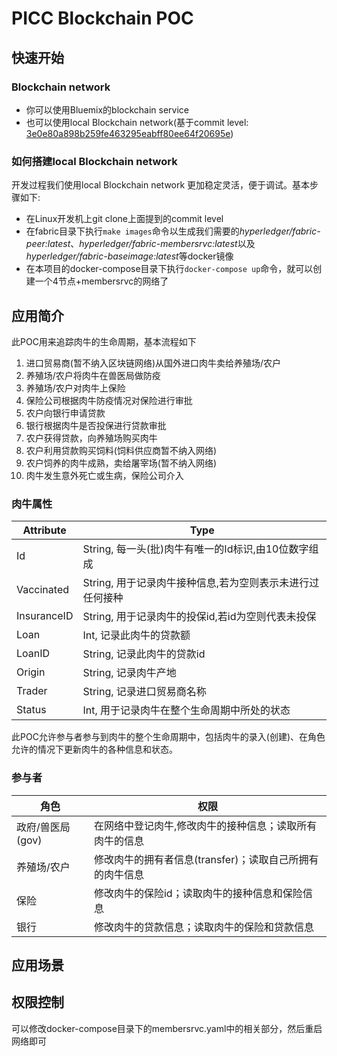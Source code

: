 # PICC Blockchain POC

## 快速开始
### Blockchain network
- 你可以使用Bluemix的blockchain service
- 也可以使用local Blockchain network(基于commit level: [3e0e80a898b259fe463295eabff80ee64f20695e](https://github.com/hyperledger-archives/fabric/commit/3e0e80a898b259fe463295eabff80ee64f20695e))

### 如何搭建local Blockchain network
开发过程我们使用local Blockchain network 更加稳定灵活，便于调试。基本步骤如下:
- 在Linux开发机上git clone上面提到的commit level
- 在fabric目录下执行`make images`命令以生成我们需要的*hyperledger/fabric-peer:latest*、*hyperledger/fabric-membersrvc:latest*以及*hyperledger/fabric-baseimage:latest*等docker镜像
- 在本项目的docker-compose目录下执行`docker-compose up`命令，就可以创建一个4节点+membersrvc的网络了

## 应用简介
此POC用来追踪肉牛的生命周期，基本流程如下
  
1. 进口贸易商(暂不纳入区块链网络)从国外进口肉牛卖给养殖场/农户
2. 养殖场/农户将肉牛在兽医局做防疫
3. 养殖场/农户对肉牛上保险
4. 保险公司根据肉牛防疫情况对保险进行审批
5. 农户向银行申请贷款
6. 银行根据肉牛是否投保进行贷款审批
7. 农户获得贷款，向养殖场购买肉牛
8. 农户利用贷款购买饲料(饲料供应商暂不纳入网络)
  1. 农户饲养的肉牛成熟，卖给屠宰场(暂不纳入网络)
  2. 肉牛发生意外死亡或生病，保险公司介入

### 肉牛属性
| Attribute       | Type                                                                                                  |
| --------------- | ----------------------------------------------------------------------------------------------------- |
| Id              | String, 每一头(批)肉牛有唯一的Id标识,由10位数字组成                                                        |
| Vaccinated      | String, 用于记录肉牛接种信息,若为空则表示未进行过任何接种                                                    |
| InsuranceID     | String, 用于记录肉牛的投保id,若id为空则代表未投保                                                          |
| Loan            | Int, 记录此肉牛的贷款额                                                                                 |
| LoanID          | String, 记录此肉牛的贷款id                                                                                |
| Origin          | String, 记录肉牛产地                                                                                   |
| Trader          | String, 记录进口贸易商名称                                                                              |
| Status          | Int, 用于记录肉牛在整个生命周期中所处的状态                                                                |

此POC允许参与者参与到肉牛的整个生命周期中，包括肉牛的录入(创建)、在角色允许的情况下更新肉牛的各种信息和状态。

### 参与者
| 角色           | 权限                                                                  |
| -------------- | ---------------------------------------------------------------------|
| 政府/兽医局(gov) | 在网络中登记肉牛,修改肉牛的接种信息；读取所有肉牛的信息                     |
| 养殖场/农户      | 修改肉牛的拥有者信息(transfer)；读取自己所拥有的肉牛信息                   |
| 保险            | 修改肉牛的保险id；读取肉牛的接种信息和保险信息                             |
| 银行            | 修改肉牛的贷款信息；读取肉牛的保险和贷款信息                               |

## 应用场景

## 权限控制
可以修改docker-compose目录下的membersrvc.yaml中的相关部分，然后重启网络即可
